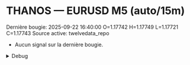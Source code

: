 # THANOS — EURUSD M5 (auto/15m)
Dernière bougie: 2025-09-22 16:40:00  O=1.17742  H=1.17749  L=1.17721  C=1.17743
Source active: twelvedata_repo

- Aucun signal sur la dernière bougie.

<details><summary>Debug</summary>

- TD_API_KEY manquant.

</details>